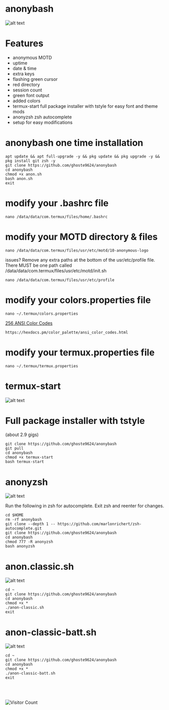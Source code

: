 # anonybash
![alt text](https://github.com/ghoste9624/anonybash/blob/main/Screenshot_20250415-191015_Termux.jpg)

# Features
* anonymous MOTD
* uptime 
* date & time 
* extra keys
* flashing green cursor
* red directory 
* session count
* green font output
* added colors
* termux-start full package installer with tstyle for easy font and theme mods
* anonyzsh zsh autocomplete
* setup for easy modifications

# anonybash one time installation
```
apt update && apt full-upgrade -y && pkg update && pkg upgrade -y && pkg install git zsh -y 
git clone https://github.com/ghoste9624/anonybash 
cd anonybash 
chmod +x anon.sh
bash anon.sh
exit
```

# modify your .bashrc file
```
nano /data/data/com.termux/files/home/.bashrc
```

# modify your MOTD directory & files
```
nano /data/data/com.termux/files/usr/etc/motd/10-anonymous-logo
```

issues? Remove any extra paths at the bottom of the usr/etc/profile file. There MUST be one path called
/data/data/com.termux/files/usr/etc/motd/init.sh
```
nano /data/data/com.termux/files/usr/etc/profile
```

# modify your colors.properties file
```
nano ~/.termux/colors.properties
```

[256 ANSI Color Codes](https://hexdocs.pm/color_palette/ansi_color_codes.html)

``
https://hexdocs.pm/color_palette/ansi_color_codes.html
``

# modify your termux.properties file
```
nano ~/.termux/termux.properties
```
# termux-start 
![alt text](https://github.com/ghoste9624/anonybash/blob/main/Screenshot_20250415-134711_Termux.jpg)

# Full package installer with tstyle
(about 2.9 gigs)
```
git clone https://github.com/ghoste9624/anonybash 
git pull
cd anonybash 
chmod +x termux-start 
bash termux-start
```
# anonyzsh
![alt text](https://github.com/ghoste9624/anonybash/blob/main/Screenshot_20250415-163038_Termux.jpg)

Run the following in zsh for autocomplete. Exit zsh and reenter for changes.
```
cd $HOME
rm -rf anonybash 
git clone --depth 1 -- https://github.com/marlonrichert/zsh-autocomplete.git
git clone https://github.com/ghoste9624/anonybash 
cd anonybash 
chmod 777 -R anonyzsh
bash anonyzsh
```
# anon.classic.sh
![alt text](https://github.com/ghoste9624/anonybash/blob/main/Screenshot_20250416-185302_Termux.jpg)
```
cd ~
git clone https://github.com/ghoste9624/anonybash
cd anonybash 
chmod +x *
./anon-classic.sh
exit
```
# anon-classic-batt.sh
![alt text](https://github.com/ghoste9624/anonybash/blob/main/Screenshot_20250416-185131_Termux.jpg)
```
cd ~
git clone https://github.com/ghoste9624/anonybash
cd anonybash 
chmod +x *
./anon-classic-batt.sh
exit
```

<br>
<br>

![Visitor Count](https://profile-counter.glitch.me/{ghoste9624}/count.svg)
